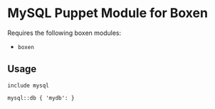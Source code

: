 # MySQL Puppet Module for Boxen

Requires the following boxen modules:

* `boxen`

## Usage

```puppet
include mysql

mysql::db { 'mydb': }
```
